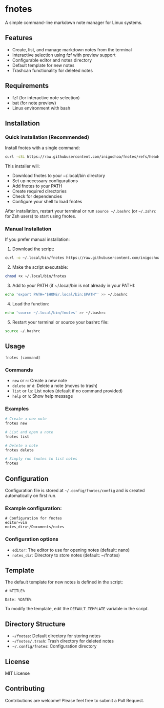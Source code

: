# fnotes

A simple command-line markdown note manager for Linux systems.

## Features

- Create, list, and manage markdown notes from the terminal
- Interactive selection using fzf with preview support
- Configurable editor and notes directory
- Default template for new notes
- Trashcan functionality for deleted notes

## Requirements

- fzf (for interactive note selection)
- bat (for note preview)
- Linux environment with bash

## Installation

### Quick Installation (Recommended)

Install fnotes with a single command:

```bash
curl -sSL https://raw.githubusercontent.com/inigochoa/fnotes/refs/heads/main/scripts/install.sh | bash
```

This installer will:
- Download fnotes to your ~/.local/bin directory
- Set up necessary configurations
- Add fnotes to your PATH
- Create required directories
- Check for dependencies
- Configure your shell to load fnotes

After installation, restart your terminal or run `source ~/.bashrc` (or `~/.zshrc` for Zsh users) to start using fnotes.

### Manual Installation

If you prefer manual installation:

1. Download the script:

```bash
curl -o ~/.local/bin/fnotes https://raw.githubusercontent.com/inigochoa/fnotes/main/fnotes
```

2. Make the script executable:

```bash
chmod +x ~/.local/bin/fnotes
```

3. Add to your PATH (if ~/.local/bin is not already in your PATH):

```bash
echo 'export PATH="$HOME/.local/bin:$PATH"' >> ~/.bashrc
```

4. Load the function:

```bash
echo 'source ~/.local/bin/fnotes' >> ~/.bashrc
```

5. Restart your terminal or source your bashrc file:

```bash
source ~/.bashrc
```

## Usage

```
fnotes [command]
```

### Commands

- `new` or `n`: Create a new note
- `delete` or `d`: Delete a note (moves to trash)
- `list` or `ls`: List notes (default if no command provided)
- `help` or `h`: Show help message

### Examples

```bash
# Create a new note
fnotes new

# List and open a note
fnotes list

# Delete a note
fnotes delete

# Simply run fnotes to list notes
fnotes
```

## Configuration

Configuration file is stored at `~/.config/fnotes/config` and is created automatically on first run.

### Example configuration:

```
# Configuration for fnotes
editor=vim
notes_dir=~/Documents/notes
```

### Configuration options

- `editor`: The editor to use for opening notes (default: nano)
- `notes_dir`: Directory to store notes (default: ~/fnotes)

## Template

The default template for new notes is defined in the script:

```
# %TITLE%

Date: %DATE%

```

To modify the template, edit the `DEFAULT_TEMPLATE` variable in the script.

## Directory Structure

- `~/fnotes`: Default directory for storing notes
- `~/fnotes/.trash`: Trash directory for deleted notes
- `~/.config/fnotes`: Configuration directory

## License

MIT License

## Contributing

Contributions are welcome! Please feel free to submit a Pull Request.
